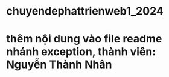 # chuyendephattrienweb1_2024
# thêm nội dung vào file readme nhánh exception, thành viên: Nguyễn Thành Nhân
